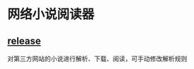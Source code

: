 网络小说阅读器
===========
[release](https://github.com/ckrinkly/NetNovelReader/releases)
-----------

对第三方网站的小说进行解析、下载、阅读，可手动修改解析规则
